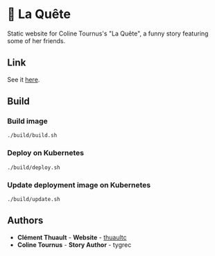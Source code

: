 # :book: La Quête

Static website for Coline Tournus's "La Quête", a funny story featuring some of her friends.

## Link

See it [here](https://la-quete.thuault.com).

## Build

### Build image

`./build/build.sh`

### Deploy on Kubernetes

`./build/deploy.sh`

### Update deployment image on Kubernetes

`./build/update.sh`

## Authors

* **Clément Thuault** - **Website** - [thuaultc](https://github.com/thuaultc)
* **Coline Tournus** - **Story Author** - tygrec